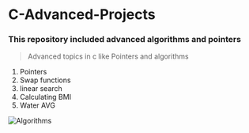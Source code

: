 # C-Advanced-Projects
### This repository included advanced algorithms and pointers
> Advanced topics in c like Pointers and algorithms
1. Pointers
2. Swap functions
3. linear search
4. Calculating BMI
5. Water AVG

![Algorithms](https://encrypted-tbn0.gstatic.com/images?q=tbn:ANd9GcTtZQctlJb4APfpGz4tEEwuY2yjK2QGY0acLg&usqp=CAU)
